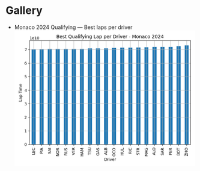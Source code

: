 ﻿# Gallery
- Monaco 2024 Qualifying — Best laps per driver  
  ![Monaco 2024 Qualifying](assets/gallery/monaco_2024_q_bestlaps.png)
